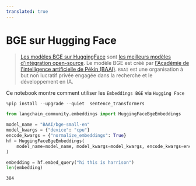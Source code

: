 ```yaml
---
translated: true
---
```


# BGE sur Hugging Face

>[Les modèles BGE sur HuggingFace](https://huggingface.co/BAAI/bge-large-en) sont [les meilleurs modèles d'intégration open-source](https://huggingface.co/spaces/mteb/leaderboard).
>Le modèle BGE est créé par [l'Académie de l'intelligence artificielle de Pékin (BAAI)](https://en.wikipedia.org/wiki/Beijing_Academy_of_Artificial_Intelligence). `BAAI` est une organisation à but non lucratif privée engagée dans la recherche et le développement en IA.

Ce notebook montre comment utiliser les `Embeddings BGE` via `Hugging Face`

```python
%pip install --upgrade --quiet  sentence_transformers
```

```python
from langchain_community.embeddings import HuggingFaceBgeEmbeddings

model_name = "BAAI/bge-small-en"
model_kwargs = {"device": "cpu"}
encode_kwargs = {"normalize_embeddings": True}
hf = HuggingFaceBgeEmbeddings(
    model_name=model_name, model_kwargs=model_kwargs, encode_kwargs=encode_kwargs
)
```

```python
embedding = hf.embed_query("hi this is harrison")
len(embedding)
```

```output
384
```
